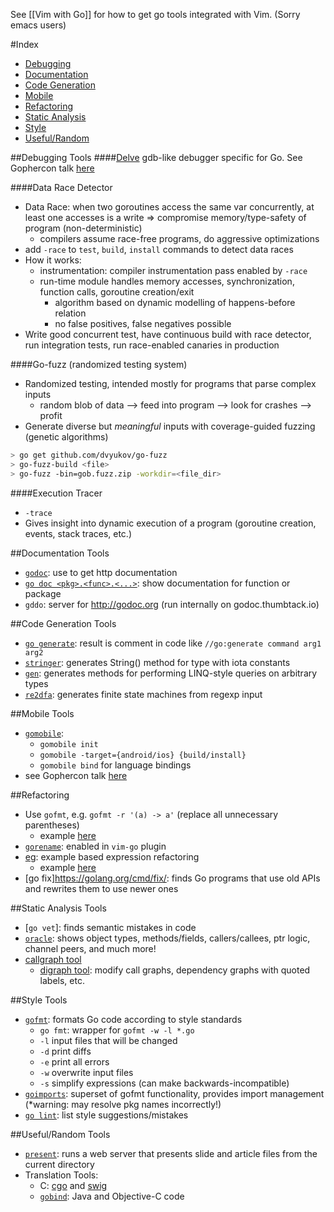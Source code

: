 See [[Vim with Go]] for how to get go tools integrated with Vim. (Sorry emacs users)

#Index
- [Debugging](#1)
- [Documentation](#2)
- [Code Generation](#3)
- [Mobile](#4)
- [Refactoring](#5)
- [Static Analysis](#6)
- [Style](#7)
- [Useful/Random](#8)

##<a name=1>Debugging Tools</a>
####[Delve](github.com/derekparker/delve)
gdb-like debugger specific for Go. See Gophercon talk [here](https://github.com/thumbtack/wiki/wiki/Gophercon-2015#3)

####Data Race Detector
- Data Race: when two goroutines access the same var concurrently, at least one accesses is a write => compromise memory/type-safety of program (non-deterministic)
  - compilers assume race-free programs, do aggressive optimizations
- add `-race` to `test`, `build`, `install` commands to detect data races
- How it works:
  - instrumentation: compiler instrumentation pass enabled by `-race`
  - run-time module handles memory accesses, synchronization, function calls, goroutine creation/exit
    - algorithm based on dynamic modelling of happens-before relation
    - no false positives, false negatives possible
- Write good concurrent test, have continuous build with race detector, run integration tests, run race-enabled canaries in production

####Go-fuzz (randomized testing system)
- Randomized testing, intended mostly for programs that parse complex inputs
  - random blob of data --> feed into program --> look for crashes --> profit
- Generate diverse but *meaningful* inputs with coverage-guided fuzzing (genetic algorithms)

```bash
> go get github.com/dvyukov/go-fuzz
> go-fuzz-build <file>
> go-fuzz -bin=gob.fuzz.zip -workdir=<file_dir>
```

####Execution Tracer
- `-trace`
- Gives insight into dynamic execution of a program (goroutine creation, events, stack traces, etc.) 

##<a name=2>Documentation Tools</a>
- [`godoc`](http://godoc.org/golang.org/x/tools/cmd/godoc): use to get http documentation
- [`go doc <pkg>.<func>.<...>`](http://golang.org/pkg/go/doc/): show documentation for function or package
- `gddo`: server for http://godoc.org (run internally on godoc.thumbtack.io)

##<a name=3>Code Generation Tools</a>
- [`go generate`](http://blog.golang.org/generate): result is comment in code like `//go:generate command arg1 arg2`
- [`stringer`](https://www.godoc.org/github.com/Go-zh/tools/cmd/stringer): generates String() method for type with iota constants
- [`gen`](github.com/clipperhouse/gen): generates methods for performing LINQ-style queries on arbitrary types
- [`re2dfa`](github.com/opennota/re2dfa): generates finite state machines from regexp input

##<a name=4>Mobile Tools</a>
- [`gomobile`](https://github.com/golang/mobile):
  - `gomobile init`
  - `gomobile -target={android/ios} {build/install}`
  - `gomobile bind` for language bindings
- see Gophercon talk [here](https://github.com/thumbtack/wiki/wiki/Gophercon-2015#14)

##<a name=5>Refactoring</a>
- Use `gofmt`, e.g. `gofmt -r '(a) -> a'` (replace all unnecessary parentheses)
  - example [here](http://go-talks.appspot.com/github.com/xtblog/gotalks/tools.slide#35)
- [`gorename`](golang.org/x/tools/cmd/gorename): enabled in `vim-go` plugin
- [eg](https://godoc.org/golang.org/x/tools/refactor/eg): example based expression refactoring
  - example [here](http://go-talks.appspot.com/github.com/xtblog/gotalks/tools.slide#37)
- [go fix]https://golang.org/cmd/fix/: finds Go programs that use old APIs and rewrites them to use newer ones

##<a name=6>Static Analysis Tools</a>
- [`go vet`]: finds semantic mistakes in code
- [`oracle`](golang.org/x/tools/cmd/oracle): shows object types, methods/fields, callers/callees, ptr logic, channel peers, and much more!
- [callgraph tool](golang.org/x/tools/cmd/callgraph)
  - [digraph tool](http://godoc.org/golang.org/x/tools/cmd/digraph): modify call graphs, dependency graphs with quoted labels, etc.

##<a name=7>Style Tools</a>
- [`gofmt`](https://golang.org/cmd/gofmt/): formats Go code according to style standards
  - `go fmt`: wrapper for `gofmt -w -l *.go`
  - `-l` input files that will be changed
  - `-d` print diffs
  - `-e` print all errors
  - `-w` overwrite input files
  - `-s` simplify expressions (can make backwards-incompatible)
- [`goimports`](https://godoc.org/golang.org/x/tools/cmd/goimports): superset of gofmt functionality, provides import management (*warning: may resolve pkg names incorrectly!)
- [`go lint`](https://github.com/golang/lint): list style suggestions/mistakes

##<a name=8>Useful/Random Tools</a>
- [`present`](http://godoc.org/golang.org/x/tools/cmd/present): runs a web server that presents slide and article files from the current directory
- Translation Tools:
  - C: [cgo](golang.org/cmd/cgo/) and [swig](www.swig.org/Doc2.0/Go.html)
  - [`gobind`](golang.org/s/gobind): Java and Objective-C code